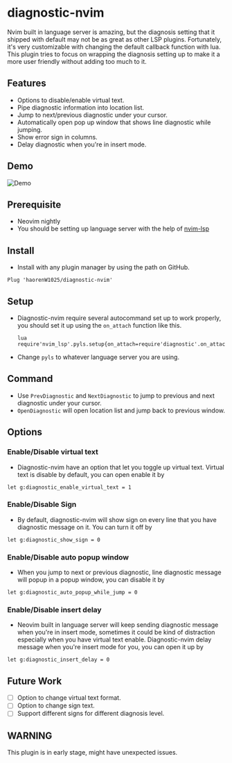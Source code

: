 # diagnostic-nvim

Nvim built in language server is amazing, but the diagnosis setting that it shipped with default
may not be as great as other LSP plugins. Fortunately, it's very customizable with changing
the default callback function with lua. This plugin tries to focus on wrapping the
diagnosis setting up to make it a more user friendly without adding too much to it.

## Features

- Options to disable/enable virtual text.
- Pipe diagnostic information into location list.
- Jump to next/previous diagnostic under your cursor.
- Automatically open pop up window that shows line diagnostic while jumping.
- Show error sign in columns.
- Delay diagnostic when you're in insert mode.

## Demo
![Demo](https://user-images.githubusercontent.com/35623968/75627012-6824f380-5c07-11ea-8f25-59ce1751e902.gif)

## Prerequisite
- Neovim nightly
- You should be setting up language server with the help of [nvim-lsp](https://github.com/neovim/nvim-lsp)

## Install

- Install with any plugin manager by using the path on GitHub.
```
Plug 'haorenW1025/diagnostic-nvim'
```

## Setup
- Diagnostic-nvim require several autocommand set up to work properly, you should
  set it up using the `on_attach` function like this.
  ```
  lua require'nvim_lsp'.pyls.setup{on_attach=require'diagnostic'.on_attach}
  ```
- Change `pyls` to whatever language server you are using.

## Command
- Use `PrevDiagnostic` and `NextDiagnostic` to jump to previous and next diagnostic
  under your cursor.
- `OpenDiagnostic` will open location list and jump back to previous window.

## Options

### Enable/Disable virtual text
- Diagnostic-nvim have an option that let you toggle up virtual text. Virtual text
is disable by default, you can open enable it by
```
let g:diagnostic_enable_virtual_text = 1
```

### Enable/Disable Sign
- By default, diagnostic-nvim will show sign on every line that you have diagnostic
message on it. You can turn it off by
```
let g:diagnostic_show_sign = 0
```

### Enable/Disable auto popup window
- When you jump to next or previous diagnostic, line diagnostic message will popup
in a popup window, you can disable it by
```
let g:diagnostic_auto_popup_while_jump = 0
```

### Enable/Disable insert delay
- Neovim built in language server will keep sending diagnostic message when you're
in insert mode, sometimes it could be kind of distraction especially when you have
virtual text enable. Diagnostic-nvim delay message when you're insert mode for you,
you can open it up by
```
let g:diagnostic_insert_delay = 0
```

## Future Work

- [ ] Option to change virtual text format.
- [ ] Option to change sign text.
- [ ] Support different signs for different diagnosis level.

## WARNING
This plugin is in early stage, might have unexpected issues.

